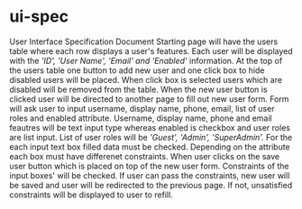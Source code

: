 # ui-spec
User Interface Specification Document
Starting page will have the users table where each row displays a user's features. Each user will be displayed with the _'ID', 'User Name', 'Email' and 'Enabled'_ information. At the top of the users table one button to add new user and one click box to hide disabled users will be placed. When click box is selected users which are disabled will be removed from the table. When the new user button is clicked user will be directed to another page to fill out new user form. Form will ask user to input username, display name, phone, email, list of user roles and enabled attribute. Username, display name, phone and email feautres will be text input type whereas enabled is checkbox and user roles are list input. List of user roles will be _'Guest', 'Admin', 'SuperAdmin'._ For the each input text box filled data must be checked. Depending on the attribute each box must have differenet constraints. When user clicks on the save user button which is placed on top of the new user form. Constraints of the input boxes' will be checked. If user can pass the constraints, new user will be saved and user will be redirected to the previous page. If not, unsatisfied constraints will be displayed to user to refill.
